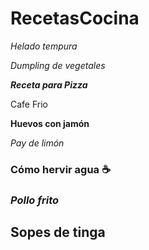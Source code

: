 # RecetasCocina
*Helado tempura*

*Dumpling de vegetales*

***Receta para Pizza***

Cafe Frio

**Huevos con jamón**

_Pay de limón_

### Cómo hervir agua ☕

### *Pollo frito*

## Sopes de tinga
